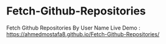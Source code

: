 # Fetch-Github-Repositories
Fetch Github Repositories By User Name
Live Demo : https://ahmedmostafa8.github.io/Fetch-Github-Repositories/
